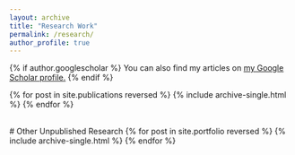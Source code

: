 ```yaml
---
layout: archive
title: "Research Work"
permalink: /research/
author_profile: true
---
```


{% if author.googlescholar %}
  You can also find my articles on <u><a href="{{author.googlescholar}}">my Google Scholar profile</a>.</u>
{% endif %}

<!-- {% include base_path %} -->

{% for post in site.publications reversed %}
  {% include archive-single.html %}
{% endfor %}

<br>
# Other Unpublished Research
{% for post in site.portfolio reversed %}
  {% include archive-single.html %}
{% endfor %}